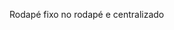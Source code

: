 Rodapé fixo no rodapé e centralizado

<style>
footer{
    position: absolute;
    bottom: 0;
    left: 0;
    right: 0;
    height:30px;
    background-color:#E9ECEF;
    font-size:12px;
    text-align:center;
}
</style>
